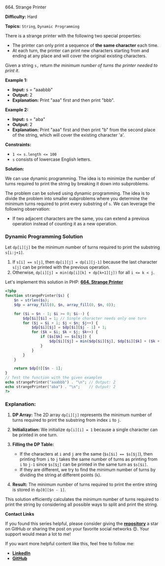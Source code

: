 664\. Strange Printer

**Difficulty:** Hard

**Topics:** `String`, `Dynamic Programming`

There is a strange printer with the following two special properties:

- The printer can only print a sequence of **the same character** each time.
- At each turn, the printer can print new characters starting from and ending at any place and will cover the original existing characters.

Given a string `s,` return _the minimum number of turns the printer needed to print it_.

**Example 1:**

- **Input:** s = "aaabbb"
- **Output:** 2
- **Explanation:** Print "aaa" first and then print "bbb".

**Example 2:**

- **Input:** s = "aba"
- **Output:** 2
- **Explanation:** Print "aaa" first and then print "b" from the second place of the string, which will cover the existing character 'a'.

**Constraints:**

- <code>1 <= s.length <= 100</code>
- `s` consists of lowercase English letters.


**Solution:**

We can use dynamic programming. The idea is to minimize the number of turns required to print the string by breaking it down into subproblems.

The problem can be solved using dynamic programming. The idea is to divide the problem into smaller subproblems where you determine the minimum turns required to print every substring of `s`. We can leverage the following observation:

- If two adjacent characters are the same, you can extend a previous operation instead of counting it as a new operation.

### Dynamic Programming Solution

Let `dp[i][j]` be the minimum number of turns required to print the substring `s[i:j+1]`.

1. If `s[i] == s[j]`, then `dp[i][j] = dp[i][j-1]` because the last character `s[j]` can be printed with the previous operation.
2. Otherwise, `dp[i][j] = min(dp[i][k] + dp[k+1][j])` for all `i <= k < j`.


Let's implement this solution in PHP: **[664. Strange Printer](https://github.com/mah-shamim/leet-code-in-php/tree/main/algorithms/000664-strange-printer/solution.php)**

```php
<?php
function strangePrinter($s) {
    $n = strlen($s);
    $dp = array_fill(0, $n, array_fill(0, $n, 0));

    for ($i = $n - 1; $i >= 0; $i--) {
        $dp[$i][$i] = 1; // Single character needs only one turn
        for ($j = $i + 1; $j < $n; $j++) {
            $dp[$i][$j] = $dp[$i][$j - 1] + 1;
            for ($k = $i; $k < $j; $k++) {
                if ($s[$k] == $s[$j]) {
                    $dp[$i][$j] = min($dp[$i][$j], $dp[$i][$k] + ($k + 1 <= $j - 1 ? $dp[$k + 1][$j - 1] : 0));
                }
            }
        }
    }

    return $dp[0][$n - 1];
}
// Test the function with the given examples
echo strangePrinter("aaabbb") . "\n"; // Output: 2
echo strangePrinter("aba") . "\n";    // Output: 2
?>
```

### Explanation:

1. **DP Array:** The 2D array `dp[i][j]` represents the minimum number of turns required to print the substring from index `i` to `j`.

2. **Initialization:** We initialize `dp[i][i] = 1` because a single character can be printed in one turn.

3. **Filling the DP Table:**
   - If the characters at `i` and `j` are the same (`$s[$i] == $s[$j]`), then printing from `i` to `j` takes the same number of turns as printing from `i` to `j-1` since `$s[$j]` can be printed in the same turn as `$s[$i]`.
   - If they are different, we try to find the minimum number of turns by dividing the string at different points (`k`).

4. **Result:** The minimum number of turns required to print the entire string is stored in `dp[0][$n - 1]`.

This solution efficiently calculates the minimum number of turns required to print the string by considering all possible ways to split and print the string.

**Contact Links**

If you found this series helpful, please consider giving the **[repository](https://github.com/mah-shamim/leet-code-in-php)** a star on GitHub or sharing the post on your favorite social networks 😍. Your support would mean a lot to me!

If you want more helpful content like this, feel free to follow me:

- **[LinkedIn](https://www.linkedin.com/in/arifulhaque/)**
- **[GitHub](https://github.com/mah-shamim)**

